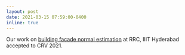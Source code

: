 ```yaml
---
layout: post
date: 2021-03-15 07:59:00-0400
inline: true
---
```


Our work on [building facade normal estimation](/building-facade-normal-estimation-crv) at RRC, IIIT Hyderabad accepted to CRV 2021.